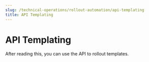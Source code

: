 ```yaml
---
slug: /technical-operations/rollout-automation/api-templating
title: API Templating
---
```

# API Templating

After reading this, you can use the API to rollout templates.
